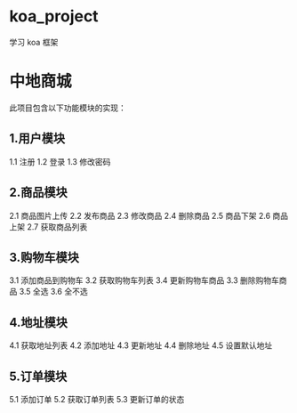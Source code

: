 # koa_project

学习 koa 框架

# 中地商城

此项目包含以下功能模块的实现：

## 1.用户模块

1.1 注册
1.2 登录
1.3 修改密码

## 2.商品模块

2.1 商品图片上传
2.2 发布商品
2.3 修改商品
2.4 删除商品
2.5 商品下架
2.6 商品上架
2.7 获取商品列表

## 3.购物车模块

3.1 添加商品到购物车
3.2 获取购物车列表
3.4 更新购物车商品
3.3 删除购物车商品
3.5 全选
3.6 全不选

## 4.地址模块

4.1 获取地址列表
4.2 添加地址
4.3 更新地址
4.4 删除地址
4.5 设置默认地址

## 5.订单模块

5.1 添加订单
5.2 获取订单列表
5.3 更新订单的状态
